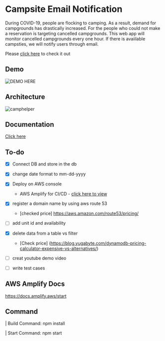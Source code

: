 # Campsite Email Notification 
During COVID-19, people are flocking to camping. As a result, demand for campgrounds has drastically increased.
For the people who could not make a reservation is targeting cancelled campgrounds.
This web app will monitor cancelled campgrounds every one hour.
If there is avaiilable campsties, we will notify users through email.

Please [click here](https://dev.d2tq286k5x0hys.amplifyapp.com) to check it out

## Demo
![DEMO HERE](https://user-images.githubusercontent.com/33018110/117484550-10c19800-af1c-11eb-9b04-74e5bee995e8.gif)

## Architecture
![camphelper](https://user-images.githubusercontent.com/33018110/117222804-32f2d300-adc1-11eb-9bf8-b2b1e9be6663.png)

## Documentation
[Click here](https://docs.google.com/document/d/105SbCvqUYzTrdNdpZKLiySffJ7y9nqiKY2cH6nJGhZM/edit?usp=sharing)

## To-do
- [x] Connect DB and store in the db

- [x] change date format to mm-dd-yyyy

- [x] Deploy on AWS console

  - AWS Amplify for CI/CD - [click here to view](https://main.d1x6fronyrj8ey.amplifyapp.com/)

- [x] register a domain name by using aws route 53
  - [checked price] https://aws.amazon.com/route53/pricing/ 

- [ ] add unit id and availability

- [x] delete data from a table vs filter
  - [Check price] (https://blog.yugabyte.com/dynamodb-pricing-calculator-expensive-vs-alternatives/)

- [ ] creat youtube demo video
- [ ] write test cases

## AWS Amplify Docs

https://docs.amplify.aws/start

## Command

| Build Command: npm install

| Start Command: npm start
